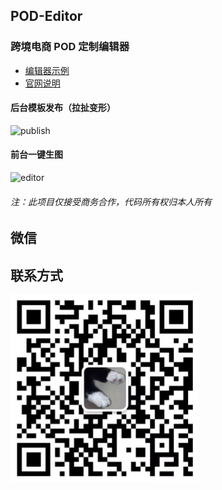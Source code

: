 ## POD-Editor

### 跨境电商 POD 定制编辑器

- [编辑器示例][demo]
- [官网说明][website]

#### 后台模板发布（拉扯变形）

<img src="./static/publish.gif" alt="publish" width="300" height="300">

#### 前台一键生图

![editor](./static/editor.gif)

###### 注：此项目仅接受商务合作，代码所有权归本人所有

## 微信

## 联系方式

<img src="./static/qrcode.png" alt="publish" width="300" height="300">

[demo]: https://darkdragonblade.github.io/POD-Editor/demo
[website]: http://www.xyqcbg.cn/index.html
